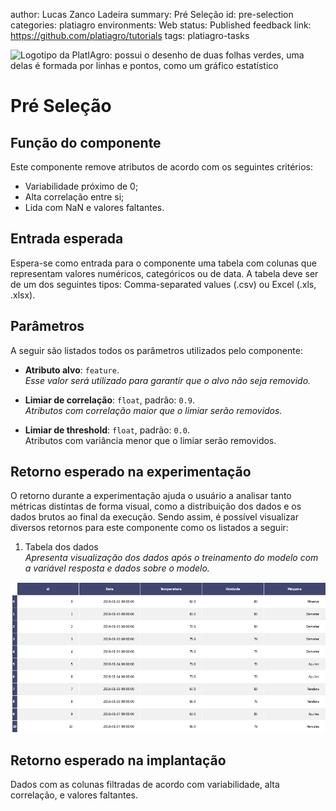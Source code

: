 author: Lucas Zanco Ladeira
summary: Pré Seleção
id: pre-selection
categories: platiagro
environments: Web
status: Published
feedback link: https://github.com/platiagro/tutorials
tags: platiagro-tasks


![Logotipo da PlatIAgro: possui o desenho de duas folhas verdes, uma delas é formada por linhas e pontos, como um gráfico estatístico](img/logo.png)


# Pré Seleção

## Função do componente

Este componente remove atributos de acordo com os seguintes critérios:

- Variabilidade próximo de 0;<br>
- Alta correlação entre si;<br>
- Lida com NaN e valores faltantes.


## Entrada esperada

Espera-se como entrada para o componente uma tabela com colunas que representam valores numéricos, categóricos ou de data. A tabela deve ser de um dos seguintes tipos: Comma-separated values (.csv) ou Excel (.xls, .xlsx).


## Parâmetros

A seguir são listados todos os parâmetros utilizados pelo componente:

- **Atributo alvo**: `feature`.<br>
<em>Esse valor será utilizado para garantir que o alvo não seja removido.</em>


- **Limiar de correlação**: `float`, padrão: `0.9`.<br>
<em>Atributos com correlação maior que o limiar serão removidos.</em>


- **Limiar de threshold**: `float`, padrão: `0.0`.<br>
Atributos com variância menor que o limiar serão removidos.</em>


## Retorno esperado na experimentação

O retorno durante a experimentação ajuda o usuário a analisar tanto métricas distintas de forma visual, como a distribuição dos dados e os dados brutos ao final da execução. Sendo assim, é possível visualizar diversos retornos para este componente como os listados a seguir:

1. Tabela dos dados<br> <em>Apresenta visualização dos dados após o treinamento do modelo com a variável resposta e dados sobre o modelo.</em>
<img src="img/table.png" width="800">


## Retorno esperado na implantação

Dados com as colunas filtradas de acordo com variabilidade, alta correlação, e valores faltantes.